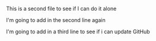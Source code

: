 This is a second file to see if I can do it alone

I'm going to add in the second line again

I'm going to add in a third line to see if i can update GitHub